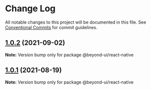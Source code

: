 # Change Log

All notable changes to this project will be documented in this file.
See [Conventional Commits](https://conventionalcommits.org) for commit guidelines.

## [1.0.2](https://github.com/renli-tech/Beyond/compare/@beyond-ui/react-native@1.0.2...@beyond-ui/react-native@1.0.2) (2021-09-02)

**Note:** Version bump only for package @beyond-ui/react-native

## [1.0.1](https://github.com/renli-tech/Beyond/compare/@beyond-ui/react-native@1.0.0...@beyond-ui/react-native@1.0.1) (2021-08-19)

**Note:** Version bump only for package @beyond-ui/react-native
